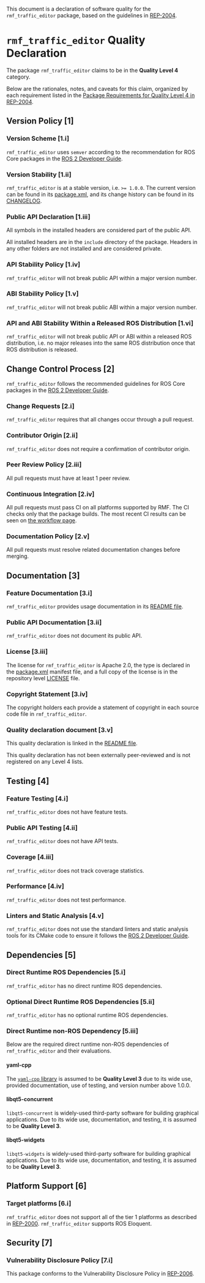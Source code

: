 This document is a declaration of software quality for the `rmf_traffic_editor` package, based on the guidelines in [REP-2004](https://www.ros.org/reps/rep-2004.html).

# `rmf_traffic_editor` Quality Declaration

The package `rmf_traffic_editor` claims to be in the **Quality Level 4** category.

Below are the rationales, notes, and caveats for this claim, organized by each requirement listed in the [Package Requirements for Quality Level 4 in REP-2004](https://www.ros.org/reps/rep-2004.html).

## Version Policy [1]

### Version Scheme [1.i]

`rmf_traffic_editor` uses `semver` according to the recommendation for ROS Core packages in the [ROS 2 Developer Guide](https://index.ros.org/doc/ros2/Contributing/Developer-Guide/#versioning).

### Version Stability [1.ii]

`rmf_traffic_editor` is at a stable version, i.e. `>= 1.0.0`.
The current version can be found in its [package.xml](package.xml), and its change history can be found in its [CHANGELOG](CHANGELOG.rst).

### Public API Declaration [1.iii]

All symbols in the installed headers are considered part of the public API.

All installed headers are in the `include` directory of the package.
Headers in any other folders are not installed and are considered private.

### API Stability Policy [1.iv]

`rmf_traffic_editor` will not break public API within a major version number.

### ABI Stability Policy [1.v]

`rmf_traffic_editor` will not break public ABI within a major version number.

### API and ABI Stability Within a Released ROS Distribution [1.vi]

`rmf_traffic_editor` will not break public API or ABI within a released ROS distribution, i.e. no major releases into the same ROS distribution once that ROS distribution is released.

## Change Control Process [2]

`rmf_traffic_editor` follows the recommended guidelines for ROS Core packages in the [ROS 2 Developer Guide](https://index.ros.org/doc/ros2/Contributing/Developer-Guide/#package-requirements).

### Change Requests [2.i]

`rmf_traffic_editor` requires that all changes occur through a pull request.

### Contributor Origin [2.ii]

`rmf_traffic_editor` does not require a confirmation of contributor origin.

### Peer Review Policy [2.iii]

All pull requests must have at least 1 peer review.

### Continuous Integration [2.iv]

All pull requests must pass CI on all platforms supported by RMF.
The CI checks only that the package builds.
The most recent CI results can be seen on [the workflow page](https://github.com/osrf/rmf_traffic_editor/actions).

### Documentation Policy [2.v]

All pull requests must resolve related documentation changes before merging.

## Documentation [3]

### Feature Documentation [3.i]

`rmf_traffic_editor` provides usage documentation in its [README file](README.md).

### Public API Documentation [3.ii]

`rmf_traffic_editor` does not document its public API.

### License [3.iii]

The license for `rmf_traffic_editor` is Apache 2.0, the type is declared in the [package.xml](package.xml) manifest file, and a full copy of the license is in the repository level [LICENSE](../LICENSE) file.

### Copyright Statement [3.iv]

The copyright holders each provide a statement of copyright in each source code file in `rmf_traffic_editor`.

### Quality declaration document [3.v]

This quality declaration is linked in the [README file](README.md).

This quality declaration has not been externally peer-reviewed and is not registered on any Level 4 lists.

## Testing [4]

### Feature Testing [4.i]

`rmf_traffic_editor` does not have feature tests.

### Public API Testing [4.ii]

`rmf_traffic_editor` does not have API tests.

### Coverage [4.iii]

`rmf_traffic_editor` does not track coverage statistics.

### Performance [4.iv]

`rmf_traffic_editor` does not test performance.

### Linters and Static Analysis [4.v]

`rmf_traffic_editor` does not use the standard linters and static analysis tools for its CMake code to ensure it follows the [ROS 2 Developer Guide](https://index.ros.org/doc/ros2/Contributing/Developer-Guide/#linters).

## Dependencies [5]

### Direct Runtime ROS Dependencies [5.i]

`rmf_traffic_editor` has no direct runtime ROS dependencies.

### Optional Direct Runtime ROS Dependencies [5.ii]

`rmf_traffic_editor` has no optional runtime ROS dependencies.

### Direct Runtime non-ROS Dependency [5.iii]

Below are the required direct runtime non-ROS dependencies of `rmf_traffic_editor` and their evaluations.

#### yaml-cpp

The [`yaml-cpp` library](https://github.com/jbeder/yaml-cpp) is assumed to be **Quality Level 3** due to its wide use, provided documentation, use of testing, and version number above 1.0.0.

#### libqt5-concurrent

`libqt5-concurrent` is widely-used third-party software for building graphical applications.
Due to its wide use, documentation, and testing, it is assumed to be **Quality Level 3**.

#### libqt5-widgets

`libqt5-widgets` is widely-used third-party software for building graphical applications.
Due to its wide use, documentation, and testing, it is assumed to be **Quality Level 3**.

## Platform Support [6]

### Target platforms [6.i]

`rmf_traffic_editor` does not support all of the tier 1 platforms as described in [REP-2000](https://www.ros.org/reps/rep-2000.html#support-tiers).
`rmf_traffic_editor` supports ROS Eloquent.

## Security [7]

### Vulnerability Disclosure Policy [7.i]

This package conforms to the Vulnerability Disclosure Policy in [REP-2006](https://www.ros.org/reps/rep-2006.html).
